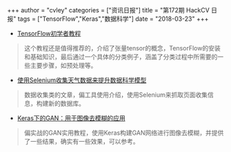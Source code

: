 +++
author = "cvley"
categories = ["资讯日报"]
title = "第172期 HackCV 日报"
tags = ["TensorFlow","Keras","数据科学"]
date = "2018-03-23"
+++

- [TensorFlow初学者教程](https://hackernoon.com/tensorflow-tutorial-for-beginners-69358e73dee7?from=hackcv&hmsr=hackcv.com&utm_medium=hackcv.com&utm_source=hackcv.com)

> 这个教程还是值得推荐的，介绍了张量tensor的概念，TensorFlow的安装和基础知识，最后通过一个具体的分类例子，涵盖了分类过程中所需要的一些主要步骤，如预处理等。

- [使用Selenium收集天气数据来提升数据科学模型](https://medium.com/@davidkes93/collecting-weather-data-to-boost-data-science-models-with-selenium-390d9db88210?from=hackcv&hmsr=hackcv.com&utm_medium=hackcv.com&utm_source=hackcv.com)

> 数据收集类的文章，偏工具使用介绍，使用Selenium来抓取页面收集信息，构建新的数据库。

- [Keras下的GAN：用于图像去模糊的应用](https://blog.sicara.com/keras-generative-adversarial-networks-image-deblurring-45e3ab6977b5?from=hackcv&hmsr=hackcv.com&utm_medium=hackcv.com&utm_source=hackcv.com)

> 偏实战的GAN实用教程，使用Keras构建GAN网络进行图像去模糊，并提供了一些结果，确实有一些效果，可以参考。

